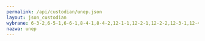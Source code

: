 ```yaml
---
permalink: /api/custodian/unep.json
layout: json_custodian
wybrane: 6-3-2,6-5-1,6-6-1,8-4-1,8-4-2,12-1-1,12-2-1,12-2-2,12-3-1,12-4-1,12-4-2,12-6-1,12-c-1,14-5-1,15-1-2,15-4-1
nazwa: unep
---
```

